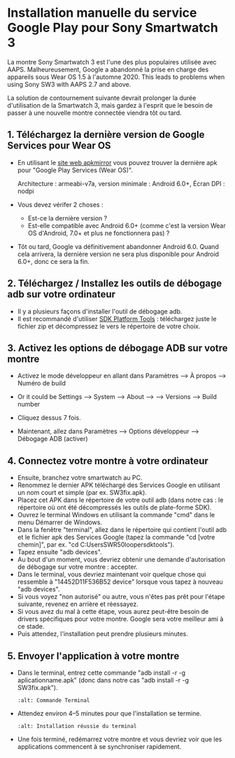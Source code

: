 # Installation manuelle du service Google Play pour Sony Smartwatch 3

La montre Sony Smartwatch 3 est l'une des plus populaires utilisée avec AAPS. Malheureusement, Google a abandonné la prise en charge des appareils sous Wear OS 1.5 à l'automne 2020. This leads to problems when using Sony SW3 with AAPS 2.7 and above.

La solution de contournement suivante devrait prolonger la durée d'utilisation de la Smartwatch 3, mais gardez à l'esprit que le besoin de passer à une nouvelle montre connectée viendra tôt ou tard.

## 1. Téléchargez la dernière version de Google Services pour Wear OS

- En utilisant le [site web apkmirror](https://www.apkmirror.com/apk/google-inc/google-play-services-android-wear/) vous pouvez trouver la dernière apk pour "Google Play Services (Wear OS)".

  Architecture : armeabi-v7a, version minimale : Android 6.0+, Écran DPI : nodpi

- Vous devez vérifer 2 choses :

  - Est-ce la dernière version ?
  - Est-elle compatible avec Android 6.0+ (comme c'est la version Wear OS d'Android, 7.0+ et plus ne fonctionnera pas) ?

- Tôt ou tard, Google va définitivement abandonner Android 6.0. Quand cela arrivera, la dernière version ne sera plus disponible pour Android 6.0+, donc ce sera la fin.

## 2. Téléchargez / Installez les outils de débogage adb sur votre ordinateur

- Il y a plusieurs façons d'installer l'outil de débogage adb.
- Il est recommandé d'utiliser [SDK Platform Tools](https://developer.android.com/studio/releases/platform-tools) : téléchargez juste le fichier zip et décompressez le vers le répertoire de votre choix.

## 3. Activez les options de débogage ADB sur votre montre

- Activez le mode développeur en allant dans Paramètres --> À propos --> Numéro de build
- Or it could be Settings --> System --> About -->  --> Versions --> Build number

- Cliquez dessus 7 fois.
- Maintenant, allez dans Paramètres --> Options développeur --> Débogage ADB (activer)

## 4. Connectez votre montre à votre ordinateur

- Ensuite, branchez votre smartwatch au PC.
- Renommez le dernier APK téléchargé des Services Google en utilisant un nom court et simple (par ex. SW3fix.apk).
- Placez cet APK dans le répertoire de votre outil adb (dans notre cas : le répertoire où ont été décompressés les outils de plate-forme SDK).
- Ouvrez le terminal Windows en utilisant la commande "cmd" dans le menu Démarrer de Windows.
- Dans la fenêtre "terminal", allez dans le répertoire qui contient l'outil adb et le fichier apk des Services Google (tapez la commande "cd \[votre chemin\]", par ex. "cd C:UsersSWR50loopersdktools").
- Tapez ensuite "adb devices".
- Au bout d'un moment, vous devriez obtenir une demande d'autorisation de débogage sur votre montre : accepter.
- Dans le terminal, vous devriez maintenant voir quelque chose qui ressemble à "14452D11F536B52 device" lorsque vous tapez à nouveau "adb devices".
- Si vous voyez "non autorisé" ou autre, vous n'êtes pas prêt pour l'étape suivante, revenez en arrière et réessayez.
- Si vous avez du mal à cette étape, vous aurez peut-être besoin de drivers spécifiques pour votre montre. Google sera votre meilleur ami à ce stade.
- Puis attendez, l'installation peut prendre plusieurs minutes.

## 5. Envoyer l'application à votre montre

- Dans le terminal, entrez cette commande "adb install -r -g aplicationname.apk" (donc dans notre cas "adb install -r -g SW3fix.apk").

  ```{image} ../images/SonySW3_Terminal1.png
  :alt: Commande Terminal
  ```

- Attendez environ 4–5 minutes pour que l'installation se termine.

  ```{image} ../images/SonySW3_Terminal2.png
  :alt: Installation réussie du terminal
  ```

- Une fois terminé, redémarrez votre montre et vous devriez voir que les applications commencent à se synchroniser rapidement.
